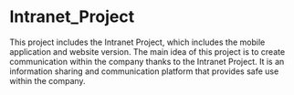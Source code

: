 # Intranet_Project
This project includes the Intranet Project, which includes the mobile application and website version. The main idea of ​​this project is to create communication within the company thanks to the Intranet Project. It is an information sharing and communication platform that provides safe use within the company.

